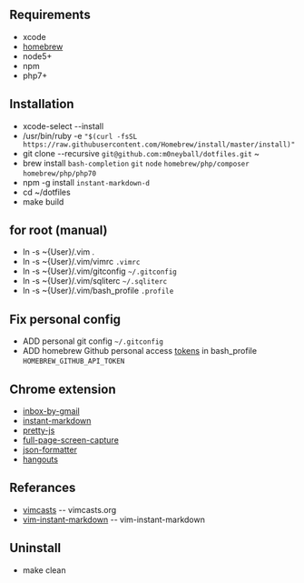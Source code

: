 Requirements
-------------
* xcode
* [homebrew](http://mxcl.github.com/homebrew/)
* node5+
* npm
* php7+

Installation
-------------
* xcode-select --install
* /usr/bin/ruby -e `"$(curl -fsSL https://raw.githubusercontent.com/Homebrew/install/master/install)"`
* git clone --recursive `git@github.com:m0neyball/dotfiles.git` ~
* brew install `bash-completion` `git` `node` `homebrew/php/composer` `homebrew/php/php70`
* npm -g install `instant-markdown-d`
* cd ~/dotfiles
* make build

for root (manual)
-------------
* ln -s ~{User}/.vim .
* ln -s ~{User}/.vim/vimrc `.vimrc`
* ln -s ~{User}/.vim/gitconfig `~/.gitconfig`
* ln -s ~{User}/.vim/sqliterc `~/.sqliterc`
* ln -s ~{User}/.vim/bash_profile `.profile`

Fix personal config
----------------------
* ADD personal git config `~/.gitconfig`
* ADD homebrew Github personal access [tokens](https://github.com/settings/tokens) in bash_profile `HOMEBREW_GITHUB_API_TOKEN`

Chrome extension
----------------
* [inbox-by-gmail](https://chrome.google.com/webstore/detail/inbox-by-gmail/gkljgfmjocfalijkgoogmfffkhmkbgol)
* [instant-markdown](https://chrome.google.com/webstore/detail/markdown-preview/jmchmkecamhbiokiopfpnfgbidieafmd?hl=zh-TW)
* [pretty-js](https://chrome.google.com/webstore/detail/pretty-beautiful-javascri/piekbefgpgdecckjcpffhnacjflfoddg)
* [full-page-screen-capture](https://chrome.google.com/webstore/detail/full-page-screen-capture/fdpohaocaechififmbbbbbknoalclacl)
* [json-formatter](https://chrome.google.com/webstore/detail/json-formatter/bcjindcccaagfpapjjmafapmmgkkhgoa?hl=zh-TW)
* [hangouts](https://chrome.google.com/webstore/detail/google-hangouts/nckgahadagoaajjgafhacjanaoiihapd?hl=zh-TW)

Referances
---------
* [vimcasts](http://vimcasts.org/episodes/synchronizing-plugins-with-git-submodules-and-pathogen/) -- vimcasts.org
* [vim-instant-markdown](https://github.com/suan/vim-instant-markdown.git) -- vim-instant-markdown

Uninstall
--------
* make clean
